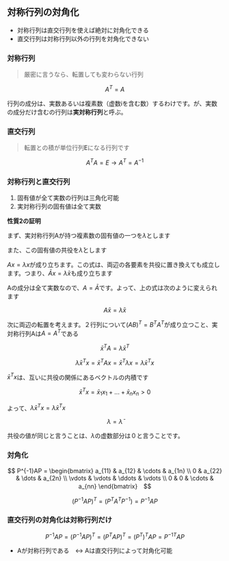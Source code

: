 ## 対称行列の対角化

- 対称行列は直交行列を使えば絶対に対角化できる
- 直交行列は対称行列以外の行列を対角化できない

### 対称行列
> 厳密に言うなら、転置しても変わらない行列

$$ A^T = A $$

行列の成分は、実数あるいは複素数（虚数iを含む数）するわけです。が、実数の成分だけ含むの行列は**実対称行列**と呼ぶ。

### 直交行列
> 転置との積が単位行列**E**になる行列です

$$ A^TA = E \rightarrow A^T = A^{-1} $$

### 対称行列と直交行列

1. 固有値が全て実数の行列は三角化可能
2. 実対称行列の固有値は全て実数

**性質2の証明**

まず、実対称行列Aが持つ複素数の固有値の一つを$\lambda$とします

また、この固有値の共役を$\bar\lambda$とします

$Ax = \lambda x$が成り立ちます。この式は、両辺の各要素を共役に置き換えても成立します。つまり、$\bar Ax = \bar \lambda x$も成り立ちます

Aの成分は全て実数なので、$A = \bar A$です。よって、上の式は次のように変えられます

$$ A\bar x = \bar \lambda \bar x$$

次に両辺の転置を考えます。２行列について$(AB)^T = B^TA^T$が成り立つこと、実対称行列Aは$A = A^T$である

$$ \bar x^TA = \bar \lambda \bar x^T $$

$$ \bar \lambda \bar x^Tx = \bar x^TAx = \bar x^T \lambda x = \lambda \bar x^Tx $$

$\bar x^Tx$は、互いに共役の関係にあるベクトルの内積です

$$ \bar x^Tx = \bar x_1x_1 + ... + \bar x_nx_n > 0 $$

よって、$\bar \lambda \bar x^Tx = \lambda \bar x^Tx$

$$ \lambda = \bar \lambda $$

共役の値が同じと言うことは、$\lambda$の虚数部分は０と言うことです。

### 対角化

$$ P^{-1}AP = \begin{bmatrix} a_{11} & a_{12} & \cdots & a_{1n} \\ 0 & a_{22} & \dots & a_{2n} \\ \vdots & \vdots & \ddots & \vdots \\ 0 & 0 & \cdots & a_{nn}  \end{bmatrix}　$$

$$ (P^{-1}AP)^T = (P^TA^TP^{-1}) = P^{-1}AP $$

### 直交行列の対角化は対称行列だけ

$$ P^{-1}AP = (P^{-1}AP)^T = (P^TAP)^T = (P^T)^TAP = P^{-1T}AP$$

- Aが対称行列である　$\leftrightarrow$ Aは直交行列によって対角化可能
